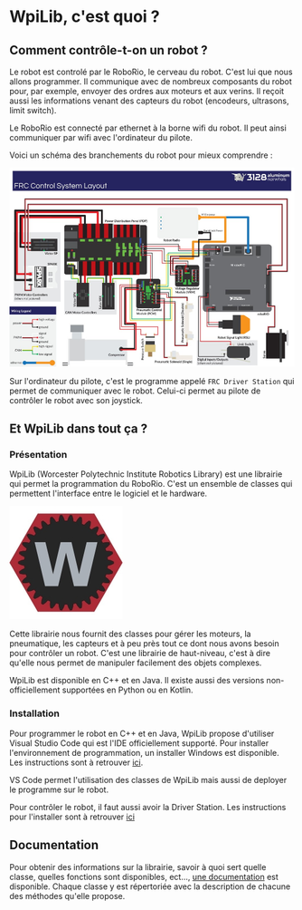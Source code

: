 # WpiLib, c'est quoi ?

## Comment contrôle-t-on un robot ?

Le robot est controlé par le RoboRio, le cerveau du robot. C'est lui que nous allons programmer. Il communique avec de nombreux composants du robot pour, par exemple, envoyer des ordres aux moteurs et aux verins. Il reçoit aussi les informations venant des capteurs du robot (encodeurs, ultrasons, limit switch). 

Le RoboRio est connecté par ethernet à la borne wifi du robot. Il peut ainsi communiquer par wifi avec l'ordinateur du pilote.

Voici un schéma des branchements du robot pour mieux comprendre :

![RoboRio](img/Schema.jpg)

Sur l'ordinateur du pilote, c'est le programme appelé `FRC Driver Station` qui permet de communiquer avec le robot. Celui-ci permet au pilote de contrôler le robot avec son joystick.


## Et WpiLib dans tout ça ?

### Présentation

WpiLib (Worcester Polytechnic Institute Robotics Library) est une librairie qui permet la programmation du RoboRio. C'est un ensemble de classes qui permettent l'interface entre le logiciel et le hardware.

![WpiLib](img/Wpilib.jpg)

Cette librairie nous fournit des classes pour gérer les moteurs, la pneumatique, les capteurs et à peu près tout ce dont nous avons besoin pour contrôler un robot. C'est une librairie de haut-niveau, c'est à dire qu'elle nous permet de manipuler facilement des objets complexes.

WpiLib est disponible en C++ et en Java. Il existe aussi des versions non-officiellement supportées en Python ou en Kotlin.


### Installation

Pour programmer le robot en C++ et en Java, WpiLib propose d'utiliser Visual Studio Code qui est l'IDE officiellement supporté.
Pour installer l'environnement de programmation, un installer Windows est disponible. Les instructions sont à retrouver [ici](https://wpilib.screenstepslive.com/s/currentCS/m/cpp/l/1027500-installing-c-and-java-development-tools-for-frc).

VS Code permet l'utilisation des classes de WpiLib mais aussi de deployer le programme sur le robot.

Pour contrôler le robot, il faut aussi avoir la Driver Station. Les instructions pour l'installer sont à retrouver [ici](https://wpilib.screenstepslive.com/s/currentCS/m/getting_started/l/1004055-installing-the-frc-update-suite-all-languages)


## Documentation

Pour obtenir des informations sur la librairie, savoir à quoi sert quelle classe, quelles fonctions sont disponibles, ect..., [une documentation](http://first.wpi.edu/FRC/roborio/release/docs/cpp/) est disponible. Chaque classe y est répertoriée avec la description de chacune des méthodes qu'elle propose.